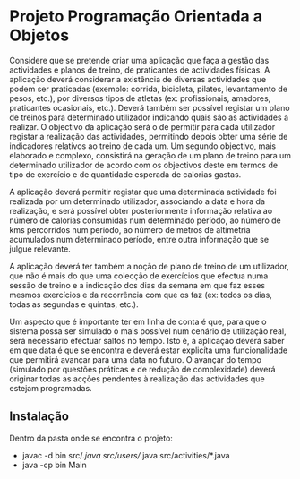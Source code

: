 # Projeto Programação Orientada a Objetos

Considere que se pretende criar uma aplicação que faça a gestão das actividades e planos de treino, de praticantes de actividades físicas. A aplicação deverá considerar a existência de diversas actividades que podem ser praticadas (exemplo: corrida, bicicleta, pilates, levantamento de pesos, etc.), por diversos tipos de atletas (ex: profissionais, amadores, praticantes ocasionais, etc.). Deverá também ser possível registar um plano de treinos para determinado utilizador indicando quais são as actividades a realizar. O objectivo da aplicação será o de permitir para cada utilizador registar a realização das actividades, permitindo depois obter uma série de indicadores relativos ao treino de cada um. Um segundo objectivo, mais elaborado e complexo, consistirá na geração de um plano de treino para um determinado utilizador de acordo com os objectivos deste em termos de tipo de exercício e de quantidade esperada de calorias gastas.
    
A aplicação deverá permitir registar que uma determinada actividade foi realizada por um determinado utilizador, associando a data e hora da realização, e será possível obter posteriormente informação relativa ao número de calorias consumidas num determinado período, ao número de kms percorridos num período, ao número de metros de altimetria acumulados num determinado período, entre outra informação que se julgue relevante.

A aplicação deverá ter também a noção de plano de treino de um utilizador, que não é mais do que uma colecção de exercícios que efectua numa sessão de treino e a indicação dos dias da semana em que faz esses mesmos exercícios e da recorrência com que os faz (ex: todos os dias, todas as segundas e quintas, etc.).

Um aspecto que é importante ter em linha de conta é que, para que o sistema possa ser simulado o mais possível num cenário de utilização real, será necessário efectuar saltos no tempo. Isto é, a aplicação deverá saber em que data é que se encontra e deverá estar explicíta uma funcionalidade que permitirá avançar para uma data no futuro. O avançar do tempo (simulado por questões práticas e de redução de complexidade) deverá originar todas as acções pendentes à realização das actividades que estejam programadas.


## Instalação

Dentro da pasta onde se encontra o projeto:
- javac -d bin src/*.java src/users/*.java src/activities/*.java 
- java -cp bin Main
